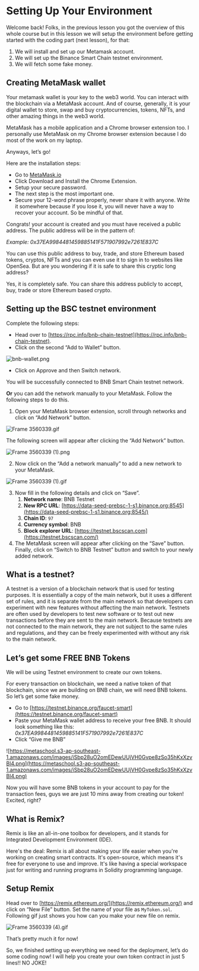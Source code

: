 # Setting Up Your Environment

Welcome back! Folks, in the previous lesson you got the overview of this whole course but in this lesson we will setup the environment before getting started with the coding part (next lesson), for that:

1. We will install and set up our Metamask account.
2. We will set up the Binance Smart Chain testnet environment.
3. We will fetch some fake money.

## Creating MetaMask wallet

Your metamask wallet is your key to the web3 world. You can interact with the blockchain via a MetaMask account. And of course, generally, it is your digital wallet to store, swap and buy cryptocurrencies, tokens, NFTs, and other amazing things in the web3 world.

MetaMask has a mobile application and a Chrome browser extension too. I personally use MetaMask on my Chrome browser extension because I do most of the work on my laptop.

Anyways, let’s go!

Here are the installation steps:

- Go to [MetaMask.io](https://metamask.io/)
- Click Download and Install the Chrome Extension.
- Setup your secure password.
- The next step is the most important one.
- Secure your 12-word phrase properly, never share it with anyone. Write it somewhere because if you lose it, you will never have a way to recover your account. So be mindful of that.

Congrats! your account is created and you must have received a public address. The public address will be in the pattern of:

_Example: 0x37EA9984481459885141F571907992e7261E837C_

You can use this public address to buy, trade, and store Ethereum based tokens, cryptos, NFTs and you can even use it to sign in to websites like OpenSea. But are you wondering if it is safe to share this cryptic long address?

Yes, it is completely safe. You can share this address publicly to accept, buy, trade or store Ethereum based crypto.

## Setting up the BSC testnet environment

Complete the following steps:

- Head over to [https://rpc.info/bnb-chain-testnet](https://rpc.info/bnb-chain-testnet).
- Click on the second “Add to Wallet” button.
    
![bnb-wallet.png](https://github.com/0xmetaschool/Learning-Projects/blob/main/assests_for_all/How%20to%20create%20your%20own%20token%20on%20Binance/Setting%20Up%20Your%20Environment/bnb-wallet.webp?raw=true)
    
- Click on Approve and then Switch network.

You will be successfully connected to BNB Smart Chain testnet network. 

**Or** you can add the network manually to your MetaMask. Follow the following steps to do this.

1. Open your MetaMask browser extension, scroll through networks and click on “Add Network” button.

![Frame 3560339.gif](https://github.com/0xmetaschool/Learning-Projects/blob/main/assests_for_all/assets_for_Avalanche_c1/Setup%20MetaMask%20and%20Remix/L3_Frame_3560339.webp?raw=true)

The following screen will appear after clicking the “Add Network” button.

![Frame 3560339 (1).png](<https://github.com/0xmetaschool/Learning-Projects/blob/main/assests_for_all/assets_for_Avalanche_c1/Setup%20MetaMask%20and%20Remix/L3_Frame_3560339_(1).webp?raw=true>)

2. Now click on the “Add a network manually” to add a new network to your MetaMask.

![Frame 3560339 (1).gif](<https://github.com/0xmetaschool/Learning-Projects/blob/main/assests_for_all/assets_for_Avalanche_c1/Setup%20MetaMask%20and%20Remix/L3_Frame_3560339_(1).webp?raw=true>)

3. Now fill in the following details and click on “Save”.
    1. **Network name**: BNB Testnet
    2. **New RPC URL**: [https://data-seed-prebsc-1-s1.binance.org:8545](https://data-seed-prebsc-1-s1.binance.org:8545/)
    3. **Chain ID**: `97`
    4. **Currency symbol**: BNB
    5. **Block explorer URL**: [https://testnet.bscscan.com](https://testnet.bscscan.com/)
4. The MetaMask screen will appear after clicking on the “Save” button. Finally, click on “Switch to BNB Testnet” button and switch to your newly added network.

## What is a testnet?

A testnet is a version of a blockchain network that is used for testing purposes. It is essentially a copy of the main network, but it uses a different set of rules, and it is separate from the main network so that developers can experiment with new features without affecting the main network. Testnets are often used by developers to test new software or to test out new transactions before they are sent to the main network. Because testnets are not connected to the main network, they are not subject to the same rules and regulations, and they can be freely experimented with without any risk to the main network.

## Let’s get some FREE BNB Tokens

We will be using Testnet environment to create our own tokens.

For every transaction on blockchain, we need a native token of that blockchain, since we are building on BNB chain, we will need BNB tokens. So let’s get some fake money.

- Go to [https://testnet.binance.org/faucet-smart](https://testnet.binance.org/faucet-smart)
- Paste your MetaMask wallet address to receive your free BNB. It should look something like this: _0x37EA9984481459885141F571907992e7261E837C_
- Click “Give me BNB”

![https://metaschool.s3-ap-southeast-1.amazonaws.com/images/iSbp28uO2omEDewUUjVH0Gvpe8zSo35hKxXzvBl4.png](https://metaschool.s3-ap-southeast-1.amazonaws.com/images/iSbp28uO2omEDewUUjVH0Gvpe8zSo35hKxXzvBl4.png)

Now you will have some BNB tokens in your account to pay for the transaction fees, guys we are just 10 mins away from creating our token! Excited, right?

## What is Remix?

Remix is like an all-in-one toolbox for developers, and it stands for Integrated Development Environment (IDE).

Here's the deal: Remix is all about making your life easier when you're working on creating smart contracts. It's open-source, which means it's free for everyone to use and improve. It's like having a special workspace just for writing and running programs in Solidity programming language.

## Setup Remix

Head over to [https://remix.ethereum.org/](https://remix.ethereum.org/) and click on “New File” button. Set the name of your file as `MyToken.sol`. Following gif just shows you how can you make your new file on remix.

![Frame 3560339 (4).gif](<https://github.com/0xmetaschool/Learning-Projects/blob/main/assests_for_all/assets_for_Avalanche_c1/Setup%20MetaMask%20and%20Remix/L3_Frame_3560339_(4).webp?raw=true>)

That’s pretty much it for now!

So, we finished setting up everything we need for the deployment, let’s do some coding now! I will help you create your own token contract in just 5 lines!! NO JOKE!
